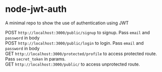 # node-jwt-auth
A minimal repo to show the use of authentication using JWT


POST `http://localhost:3000/public/signup` to signup. Pass `email` and `password` in body
<br>
POST `http://localhost:3000/public/login` to login. Pass `email` and `password` in body
<br>
GET `http://localhost:3000/protected/profile` to access protected route. Pass `secret_token` in params.
<br>
GET `http://localhost:3000/public/` to access unprotected route.
